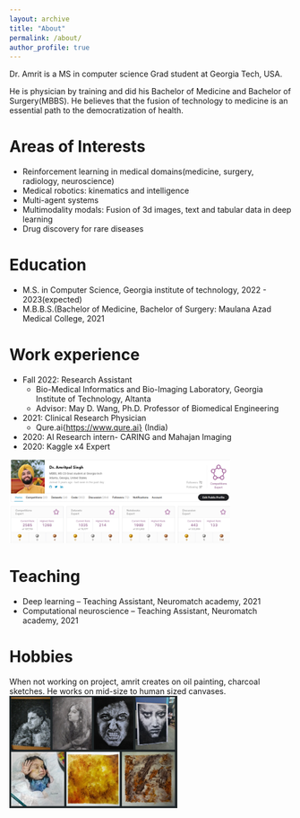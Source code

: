 ```yaml
---
layout: archive
title: "About"
permalink: /about/
author_profile: true
---
```


Dr. Amrit is a MS in computer science Grad student at Georgia Tech, USA. 

He is physician by training and did his Bachelor of Medicine and Bachelor of Surgery(MBBS).
He believes that the fusion of technology to medicine is an essential path to the democratization of health. 

Areas of Interests
======
* Reinforcement learning in medical domains(medicine, surgery, radiology, neuroscience)
* Medical robotics: kinematics and intelligence
* Multi-agent systems
* Multimodality modals: Fusion of 3d images, text and tabular data in deep learning
* Drug discovery for rare diseases

Education
======
* M.S. in Computer Science, Georgia institute of technology, 2022 - 2023(expected)
* M.B.B.S.(Bachelor of Medicine, Bachelor of Surgery: Maulana Azad Medical College, 2021

Work experience
======
* Fall 2022: Research Assistant
  * Bio-Medical Informatics and Bio-Imaging Laboratory, Georgia Institute of Technology, Altanta
  * Advisor: May D. Wang, Ph.D. Professor of Biomedical Engineering
* 2021: Clinical Research Physician
  * Qure.ai{https://www.qure.ai} (India) 
* 2020: AI Research intern- CARING and Mahajan Imaging
* 2020: Kaggle x4 Expert
<img src="/images/kaggle_profile_jan2023.png" alt="Normal" height=150/> 


Teaching
======
* Deep learning – Teaching Assistant, Neuromatch academy, 2021
* Computational neuroscience – Teaching Assistant, Neuromatch academy, 2021

Hobbies
=======
When not working on project, amrit creates on oil painting, charcoal sketches. He works on mid-size to human sized canvases. 
<img src="/images/hobbies/all_artworks.png" alt="Normal" height=200/> 
